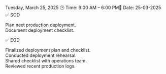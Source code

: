 Tuesday, March 25, 2025
🕒 Time: 9:00 AM – 6:00 PM📆 Date: 25-03-2025
✅ SOD  

Plan next production deployment.  
Document deployment checklist.

✅ EOD  

Finalized deployment plan and checklist.  
Conducted deployment rehearsal.  
Shared checklist with operations team.  
Reviewed recent production logs.
